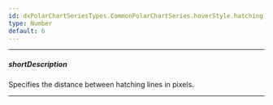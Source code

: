 ```yaml
---
id: dxPolarChartSeriesTypes.CommonPolarChartSeries.hoverStyle.hatching.step
type: Number
default: 6
---
```

---
##### shortDescription
Specifies the distance between hatching lines in pixels.

---
